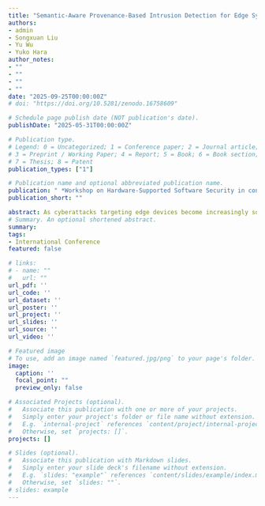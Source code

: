 ```yaml
---
title: "Semantic-Aware Provenance-Based Intrusion Detection for Edge Systems"
authors:
- admin
- Songxuan Liu
- Yu Wu
- Yuko Hara
author_notes:
- ""
- ""
- ""
- ""
date: "2025-09-25T00:00:00Z"
# doi: "https://doi.org/10.5281/zenodo.16758609"

# Schedule page publish date (NOT publication's date).
publishDate: "2025-05-31T00:00:00Z"

# Publication type.
# Legend: 0 = Uncategorized; 1 = Conference paper; 2 = Journal article;
# 3 = Preprint / Working Paper; 4 = Report; 5 = Book; 6 = Book section;
# 7 = Thesis; 8 = Patent
publication_types: ["1"]

# Publication name and optional abbreviated publication name.
publication: " *Workshop on Hardware-Supported Software Security in conjunction with ESORICS*, Toulouse, France, Sept. 2025. (*accepted)"
publication_short: ""

abstract: As cyberattacks targeting edge devices become increasingly sophisticated, detecting intrusion behaviors becomes increasingly difficult, demanding effective intrusion detection systems (IDS) tailored for resource-constrained environments. Existing provenance-based IDSs show a promising ability to detect benign and attack behaviors, but require a lot of computing resources to build provenance graphs, which is not conducive to edge deployment. To address this gap, we propose a semantic-aware provenance-based IDS, which constructs provenance graphs and prioritizes security-critical events using semantic roles. Through structural and semantic analysis on the DARPA Engagement 3 (CADETS) dataset,  we show that role-annotated subgraphs exhibit measurable divergence between benign and attack activities, with certain roles (e.g., binary-execution) appearing over 3× more frequently in attack traces, demonstrating the feasibility of semantic priors for lightweight intrusion detection. 
# Summary. An optional shortened abstract.
summary: 
tags:
- International Conference
featured: false

# links:
# - name: ""
#   url: ""
url_pdf: ''
url_code: ''
url_dataset: ''
url_poster: ''
url_project: ''
url_slides: ''
url_source: ''
url_video: ''

# Featured image
# To use, add an image named `featured.jpg/png` to your page's folder. 
image:
  caption: ''
  focal_point: ""
  preview_only: false

# Associated Projects (optional).
#   Associate this publication with one or more of your projects.
#   Simply enter your project's folder or file name without extension.
#   E.g. `internal-project` references `content/project/internal-project/index.md`.
#   Otherwise, set `projects: []`.
projects: []

# Slides (optional).
#   Associate this publication with Markdown slides.
#   Simply enter your slide deck's filename without extension.
#   E.g. `slides: "example"` references `content/slides/example/index.md`.
#   Otherwise, set `slides: ""`.
# slides: example
---
```



